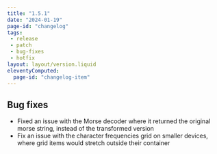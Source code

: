 ```yaml
---
title: "1.5.1"
date: "2024-01-19"
page-id: "changelog"
tags: 
 - release
 - patch
 - bug-fixes
 - hotfix
layout: layout/version.liquid
eleventyComputed:
  page-id: "changelog-item"
---
```

## Bug fixes
- Fixed an issue with the Morse decoder where it returned the original morse string, instead of the transformed version
- Fix an issue with the character frequencies grid on smaller devices, where grid items would stretch outside their container